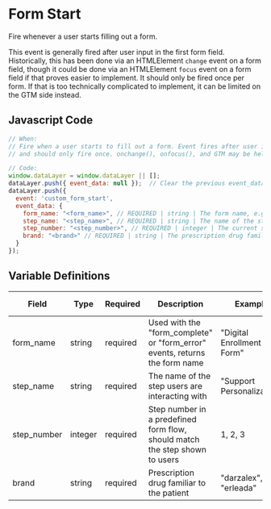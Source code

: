 # Form Start

Fire whenever a user starts filling out a form. 

This event is generally fired after user input in the first form field. Historically, this has been done via an HTMLElement `change` event on a form field, though it could be done via an HTMLElement `focus` event on a form field if that proves easier to implement. It should only be fired once per form. If that is too technically complicated to implement, it can be limited on the GTM side instead.

## Javascript Code

```js
// When:
// Fire when a user starts to fill out a form. Event fires after user input into the first form field 
// and should only fire once. onchange(), onfocus(), and GTM may be helpful.

// Code:
window.dataLayer = window.dataLayer || [];
dataLayer.push({ event_data: null });  // Clear the previous event_data object.
dataLayer.push({
  event: 'custom_form_start',
  event_data: {
    form_name: "<form_name>", // REQUIRED | string | The form name, e.g., "Digital Enrollment Form"
    step_name: "<step_name>", // REQUIRED | string | The name of the step users are interacting with, e.g., "Support Personalization"
    step_number: "<step_number>", // REQUIRED | integer | The current step number in a predefined form flow, e.g., 1
    brand: "<brand>" // REQUIRED | string | The prescription drug familiar to the patient, e.g., "darzalex"
  }
});

```

## Variable Definitions

| Field      | Type    | Required | Description                                                                 | Example                        | Pattern | Min Length | Max Length | Minimum | Maximum | Multiple Of |
|------------|---------|----------|-----------------------------------------------------------------------------|--------------------------------|---------|------------|------------|---------|---------|-------------|
| form_name  | string  | required | Used with the "form_complete" or "form_error" events, returns the form name | "Digital Enrollment Form"      |         |            |            |         |         |             |
| step_name  | string  | required | The name of the step users are interacting with                             | "Support Personalization"      |         |            |            |         |         |             |
| step_number| integer | required | Step number in a predefined form flow, should match the step shown to users | 1, 2, 3                        |         |            |            | 1       |         |             |
| brand      | string  | required | Prescription drug familiar to the patient                                   | "darzalex", "erleada"          |         |            |            |         |         |             |
